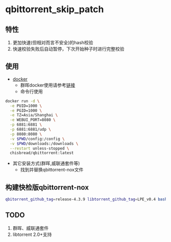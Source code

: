 # qbittorrent_skip_patch
## 特性
1. 更加快速(但相对而言不安全)的hash校验
2. 快速校验失败后自动暂停，下次开始种子时进行完整校验
## 使用
- [docker](https://hub.docker.com/r/chisbread/qbittorrent)
    - 群晖docker使用请参考[链接](https://post.smzdm.com/p/a5k64587/)
    - 命令行使用
```bash
docker run -d \
  -e PUID=1000 \
  -e PGID=1000 \
  -e TZ=Asia/Shanghai \
  -e WEBUI_PORT=8080 \
  -p 6881:6881 \
  -p 6881:6881/udp \
  -p 8080:8080 \
  -v $PWD/config:/config \
  -v $PWD/downloads:/downloads \
  --restart unless-stopped \
  chisbread/qbittorrent:latest
```

- 其它安装方式(群晖,威联通套件等)
    - 找到并替换qbittorrent-nox文件

## 构建快检版qbittorrent-nox
```bash
qbitorrent_github_tag=release-4.3.9 libtorrent_github_tag=LPE_v0.4 bash qbittorrent-nox-static.sh qbittorrent
```
## TODO
1. 群晖、威联通套件
2. libtorrent 2.0+支持
